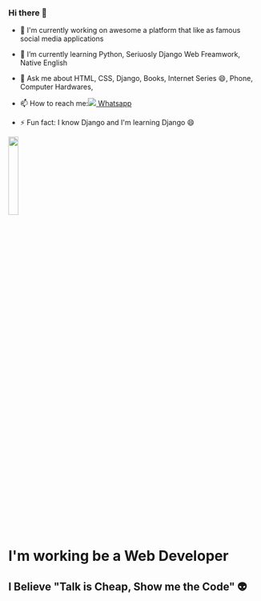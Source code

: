 ### Hi there 👋

- 🔭 I'm currently working on awesome a platform that like as famous social media applications
- 🌱 I’m currently learning Python, Seriuosly Django Web Freamwork, Native English
- 💬 Ask me about HTML, CSS, Django, Books, Internet Series 😄, Phone, Computer Hardwares, 
- 📫 How to reach me:<a href="whatsapp://send?abid=phonenumber&text=Hi%2C%20Enes!"><img src="https://image.flaticon.com/icons/png/128/1384/1384079.png"> Whatsapp</a>

- ⚡ Fun fact: I know Django and I'm learning Django 😄

<a href="https://github.com/enesislam"><img height="20%;" src="https://d6f6d0kpz0gyr.cloudfront.net/uploads/images-archive/Blog/Gifs/coding.gif?mtime=20200914144127&focal=none"></a>
<h1>I'm working be a Web Developer</h1>
<h2>I Believe "Talk is Cheap, Show me the Code" 👽</h2>

